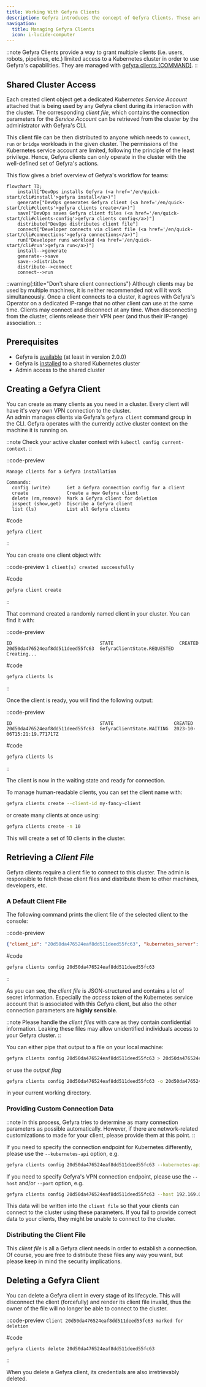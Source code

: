 ```yaml
---
title: Working With Gefyra Clients
description: Gefyra introduces the concept of Gefyra Clients. These are objects to manage and distribute access to the cluster.
navigation:
  title: Managing Gefyra Clients
  icon: i-lucide-computer
---
```


::note
Gefyra Clients provide a way to grant multiple clients (i.e. users, robots, pipelines, etc.) limited access to a Kubernetes cluster in order to use Gefyra's capabilities. They are managed with [gefyra clients [COMMAND]](/en/quick-start/cli#clients).
::

## Shared Cluster Access

Each created client object get a dedicated *Kubernetes Service Account* attached that is being used by any Gefyra client during its interaction with the cluster. The corresponding *client file*, which contains the connection parameters for the *Service Account* can be retrieved from the cluster by the administrator with Gefyra's CLI.  

This client file can be then distributed to anyone which needs to `connect`, `run` or `bridge` workloads in the given cluster.
The permissions of the Kubernetes service account are limited, following the principle of the least privilege. Hence, Gefyra clients can only operate in the cluster with the well-defined set of Gefyra's actions.

This flow gives a brief overview of Gefyra's workflow for teams:

<!-- TODO: add flowchart support -->

```mermaid
flowchart TD;
    install["DevOps installs Gefyra (<a href='/en/quick-start/cli#install'>gefyra install</a>)"]
    generate["DevOps generates Gefyra client (<a href='/en/quick-start/cli#clients'>gefyra clients create</a>)"]
    save["DevOps saves Gefyra client files (<a href='/en/quick-start/cli#clients-config'>gefyra clients config</a>)"]
    distribute["DevOps distributes client file"]
    connect["Developer connects via client file (<a href='/en/quick-start/cli#connections'>gefyra connections</a>)"]
    run["Developer runs workload (<a href='/en/quick-start/cli#run'>gefyra run</a>)"]
    install-->generate
    generate-->save
    save-->distribute
    distribute-->connect
    connect-->run
```

::warning{:title="Don't share client connections"}
Although clients may be used by multiple machines, it is neither recommended not will it work simultaneously. Once a client connects to a cluster, it agrees with Gefyra's Operator on a dedicated IP-range that no other client can use at the same time. Clients may connect and disconnect at any time. When disconnecting from the cluster, clients release their VPN peer (and thus their IP-range) association.
::

## Prerequisites

- Gefyra is [available](/en/quick-start/installation) (at least in version 2.0.0)
- Gefyra is [installed](/en/shared-environments/installation) to a shared Kubernetes cluster
- Admin access to the shared cluster

## Creating a Gefyra Client

You can create as many clients as you need in a cluster. Every client will have it's very own VPN connection to the cluster.  
An admin manages clients via Gefyra's `gefyra client` command group in the CLI. Gefyra operates with the currently active cluster context on the machine it is running on.

::note
Check your active cluster context with `kubectl config current-context`.
::

::code-preview
```
Manage clients for a Gefyra installation

Commands:
  config (write)      Get a Gefyra connection config for a client
  create              Create a new Gefyra client
  delete (rm,remove)  Mark a Gefyra client for deletion
  inspect (show,get)  Discribe a Gefyra client
  list (ls)           List all Gefyra clients
```

#code
```sh
gefyra client
```
::

You can create one client object with:

::code-preview
`1 client(s) created successfully`

#code
```sh
gefyra client create
```
::

That command created a randomly named client in your cluster. You can find it with:

::code-preview
```
ID                                STATE                        CREATED
20d50da476524eaf8dd511deed55fc63  GefyraClientState.REQUESTED  Creating...
```

#code
```sh
gefyra clients ls
```
::

Once the client is ready, you will find the following output:

::code-preview
```
ID                                STATE                      CREATED
20d50da476524eaf8dd511deed55fc63  GefyraClientState.WAITING  2023-10-06T15:21:19.771717Z
```

#code
```sh
gefyra clients ls
```
::

The client is now in the waiting state and ready for connection.

To manage human-readable clients, you can set the client name with:

```sh
gefyra clients create --client-id my-fancy-client
```

or create many clients at once using:

```sh
gefyra clients create -n 10
```

This will create a set of 10 clients in the cluster.

## Retrieving a _Client File_

Gefyra clients require a client file to connect to this cluster. The admin is responsible to fetch these client files and distribute them to other machines, developers, etc.

### A Default Client File

The following command prints the client file of the selected client to the console:

::code-preview
```json
{"client_id": "20d50da476524eaf8dd511deed55fc63", "kubernetes_server": "https://<redacted>", "provider": "stowaway", "token": "<redacted>", "namespace": "<redacted>", "ca_crt": "<redacted>", "gefyra_server": "<redacted>:31820"}
```

#code
```sh
gefyra clients config 20d50da476524eaf8dd511deed55fc63
```
::

As you can see, the *client file* is JSON-structured and contains a lot of secret information. Especially the 
*access token* of the Kubernetes service account that is associated with this Gefyra client, but also the other connection
parameters are **highly sensible**.

::note
Please handle the _client files_ with care as they contain confidential information. Leaking these files may allow unidentified individuals access to your Gefyra cluster.
::

You can either pipe that output to a file on your local machine:

```sh
gefyra clients config 20d50da476524eaf8dd511deed55fc63 > 20d50da476524eaf8dd511deed55fc63.json
```

or use the _output flag_

```sh
gefyra clients config 20d50da476524eaf8dd511deed55fc63 -o 20d50da476524eaf8dd511deed55fc63.json
```

in your current working directory.

### Providing Custom Connection Data

::note
In this process, Gefyra tries to determine as many connection parameters as possible automatically. However, if there are network-related customizations to made for your client, please provide them at this point.
::

If you need to specify the connection endpoint for Kubernetes differently, please use the `--kubernetes-api` option, e.g.

```sh
gefyra clients config 20d50da476524eaf8dd511deed55fc63 --kubernetes-api "https://k8s.blueshoe.io"
```

If you need to specify Gefyra's VPN connection endpoint, please use the `--host` and/or `--port` option, e.g.

```sh
gefyra clients config 20d50da476524eaf8dd511deed55fc63 --host 192.169.0.1
```

This data will be written into the `client file` so that your clients can connect to the cluster using these parameters. If you fail to provide correct data to your clients, they might be unable to connect to the cluster.

### Distributing the Client File

This _client file_ is all a Gefyra client needs in order to establish a connection. Of course, you are free to distribute these files any way you want, but please keep in mind the security implications.

## Deleting a Gefyra Client

You can delete a Gefyra client in every stage of its lifecycle. This will disconnect the client (forcefully) and render its client file invalid, thus the owner of the file will no longer be able to connect to the cluster.

::code-preview
`Client 20d50da476524eaf8dd511deed55fc63 marked for deletion`

#code
```sh
gefyra clients delete 20d50da476524eaf8dd511deed55fc63
```
::

When you delete a Gefyra client, its credentials are also irretrievably deleted.